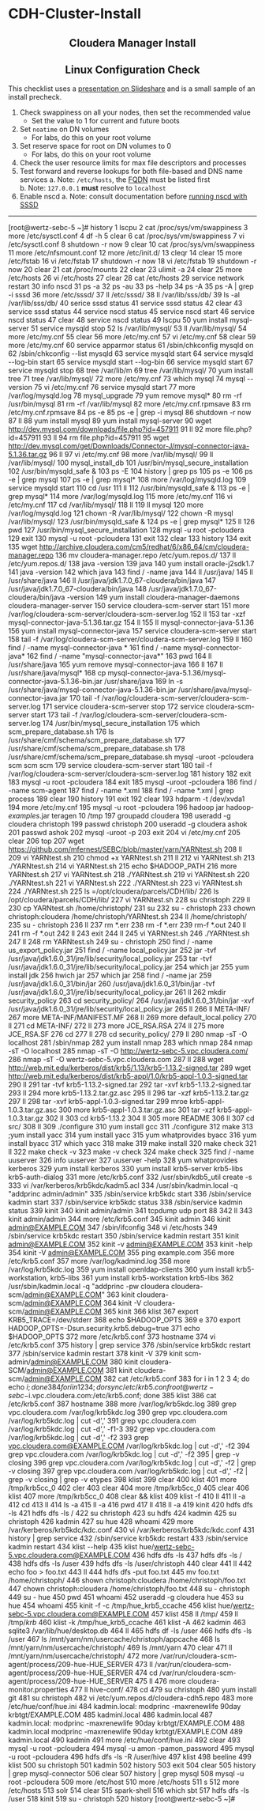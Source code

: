 # CDH-Cluster-Install

## <center> Cloudera Manager Install
## <center> <a name="linux_config_check"/>Linux Configuration Check

This checklist uses a [presentation on Slideshare](http://tiny.cloudera.com/7steps) and is a small sample of an install precheck. 

1. Check swappiness on all your nodes, then set the recommended value
    * Set the value to 1 for current and future boots
2. Set <code>noatime</code> on DN volumes
    * For labs, do this on your root volume 
3. Set reserve space for root on DN volumes to 0
    * For labs, do this on your root volume
4. Check the user resource limits for max file descriptors and processes
5. Test forward and reverse lookups for both file-based and DNS name services
    a. Note: <code>/etc/hosts</code>, the [FQDN](https://en.wikipedia.org/wiki/Fully_qualified_domain_name) must be listed first  
    b. Note: <code>127.0.0.1</code> **must** resolve to <code>localhost</code>
6. Enable nscd
    a. Note: consult documentation before [running nscd with SSSD](http://goo.gl/68HTMQ)

---
<div style="page-break-after: always;"></div>


[root@wertz-sebc-5 ~]# history
    1  lscpu
    2  cat /proc/sys/vm/swappiness 
    3  more /etc/sysctl.conf 
    4  df -h
    5  clear
    6  cat /proc/sys/vm/swappiness
    7  vi /etc/sysctl.conf 
    8  shutdown -r now
    9  clear
   10  cat /proc/sys/vm/swappiness 
   11  more /etc/nfsmount.conf 
   12  more /etc/init.d/
   13  cleqr
   14  clear
   15  more /etc/fstab 
   16  vi /etc/fstab 
   17  shutdown -r now
   18  vi /etc/fstab 
   19  shutdown -r now
   20  clear
   21  cat /proc/mounts 
   22  clear
   23  ulimit -a
   24  clear
   25  more /etc/hosts
   26  vi /etc/hosts
   27  clear
   28  cat /etc/hosts
   29  service network restart
   30  info nscd
   31  ps -a
   32  ps -au
   33  ps -help
   34  ps -A
   35  ps -A | grep -i sssd
   36  more /etc/sssd/
   37  ll /etc/sssd/
   38  ll /var/lib/sss/db/
   39  ls -al /var/lib/sss/db/
   40  serice sssd status
   41  service sssd status
   42  clear
   43  service sssd status
   44  service nscd status
   45  service nscd start
   46  service nscd status
   47  clear
   48  service nscd status
   49  lscpu 
   50  yum install mysql-server
   51  service mysqld stop
   52  ls /var/lib/mysql/
   53  ll /var/lib/mysql/
   54  more /etc/my.cnf 
   55  clear
   56  more /etc/my.cnf 
   57  vi /etc/my.cnf 
   58  clear
   59  more /etc/my.cnf 
   60  service apparmor status
   61  /sbin/chkconfig mysqld on
   62  /sbin/chkconfig --list mysqld
   63  service mysqld start
   64  service mysqld --log-bin start
   65  service mysqld start --log-bin
   66  service mysqld start
   67  service mysqld stop
   68  tree /var/lib/m
   69  tree /var/lib/mysql/
   70  yum install tree
   71  tree /var/lib/mysql/
   72  more /etc/my.cnf 
   73  which mysql
   74  mysql --version
   75  vi /etc/my.cnf 
   76  service mysqld start
   77  more /var/log/mysqld.log 
   78   mysql_upgrade
   79  yum remove mysql*
   80  rm -rf /usr/bin/mysql
   81  rm -rf /var/lib/mysql
   82  more /etc/my.cnf.rpmsave 
   83  rm /etc/my.cnf.rpmsave
   84  ps -e
   85  ps -e | grep -i mysql
   86  shutdown -r now
   87  ll
   88  yum install mysql
   89  yum install mysql-server
   90  wget http://dev.mysql.com/downloads/file.php?id=457911
   91  ll
   92  more file.php\?id\=457911 
   93  ll
   94  rm file.php\?id\=457911 
   95  wget http://dev.mysql.com/get/Downloads/Connector-J/mysql-connector-java-5.1.36.tar.gz
   96  ll
   97  vi /etc/my.cnf 
   98  more /var/lib/mysql/
   99  ll /var/lib/mysql/
  100  mysql_install_db
  101  /usr/bin/mysql_secure_installation
  102  /usr/bin/mysqld_safe &
  103  ps -E
  104  history | grep ps
  105  ps -e
  106  ps -e | grep mysql
  107  ps -e | grep mysql*
  108  more /var/log/mysqld.log
  109  service mysqld start
  110  cd /usr
  111  ll
  112  /usr/bin/mysqld_safe &
  113  ps -e | grep mysql*
  114  more /var/log/mysqld.log
  115  more /etc/my.cnf 
  116  vi /etc/my.cnf
  117  cd /var/lib/mysql/
  118  ll
  119  ll mysql
  120  more /var/log/mysqld.log
  121  chown -R /var/lib/mysql/
  122  chown -R mysql /var/lib/mysql/
  123  /usr/bin/mysqld_safe &
  124  ps -e | grep mysql*
  125  ll
  126  pwd
  127  /usr/bin/mysql_secure_installation
  128  mysql -u root -pcloudera
  129  exit
  130  mysql -u root -pcloudera
  131  exit
  132  clear
  133  history
  134  exit
  135  wget http://archive.cloudera.com/cm5/redhat/6/x86_64/cm/cloudera-manager.repo
  136  mv cloudera-manager.repo /etc/yum.repos.d/
  137  ll /etc/yum.repos.d/
  138  java -version
  139  java
  140  yum install oracle-j2sdk1.7
  141  java -version
  142  which java
  143  find / -name java
  144  ll /usr/java/
  145  ll /usr/share/java
  146  ll /usr/java/jdk1.7.0_67-cloudera/bin/java
  147  /usr/java/jdk1.7.0_67-cloudera/bin/java
  148  /usr/java/jdk1.7.0_67-cloudera/bin/java -version
  149  yum install cloudera-manager-daemons cloudera-manager-server
  150  service cloudera-scm-server start
  151  more /var/log/cloudera-scm-server/cloudera-scm-server.log 
  152   ll
  153  tar -xzf mysql-connector-java-5.1.36.tar.gz 
  154  ll
  155  ll mysql-connector-java-5.1.36
  156  yum install mysql-connector-java
  157  service cloudera-scm-server start
  158  tail -f /var/log/cloudera-scm-server/cloudera-scm-server.log 
  159  ll
  160  find / -name mysql-connector-java *
  161  find / -name mysql-connector-java*
  162  find / -name "mysql-connector-java*"
  163  pwd
  164  ll /usr/share/java
  165  yum remove mysql-connector-java
  166  ll
  167  ll /usr/share/java/mysql*
  168  cp mysql-connector-java-5.1.36/mysql-connector-java-5.1.36-bin.jar /usr/share/java
  169  ln -s /usr/share/java/mysql-connector-java-5.1.36-bin.jar /usr/share/java/mysql-connector-java.jar 
  170  tail -f /var/log/cloudera-scm-server/cloudera-scm-server.log 
  171  service cloudera-scm-server stop
  172  service cloudera-scm-server start
  173  tail -f /var/log/cloudera-scm-server/cloudera-scm-server.log 
  174  /usr/bin/mysql_secure_installation
  175  which scm_prepare_database.sh 
  176  ls /usr/share/cmf/schema/scm_prepare_database.sh 
  177  /usr/share/cmf/schema/scm_prepare_database.sh
  178  /usr/share/cmf/schema/scm_prepare_database.sh mysql -uroot -pcloudera scm scm scm
  179  service cloudera-scm-server start
  180  tail -f /var/log/cloudera-scm-server/cloudera-scm-server.log 
  181  history
  182  exit
  183  mysql -u root -pcloudera
  184  exit
  185  mysql -uroot -pcloudera
  186  find / -name scm-agent
  187  find / -name *.xml
  188  find / -name *.xml | grep process
  189  clear
  190  history
  191  exit
  192  clear
  193  hdparm -t /dev/xvda1
  194  more /etc/my.cnf 
  195  mysql -u root -pcloudera
  196  hadoop jar hadoop-*examples*.jar teragen 10 /tmp
  197  groupadd cloudera
  198  useradd -g cloudera christoph
  199  passwd christoph
  200  useradd -g cloudera ashok
  201  passwd ashok
  202  mysql -uroot -p
  203  exit
  204  vi /etc/my.cnf 
  205  clear
  206  top
  207  wget https://github.com/mfernest/SEBC/blob/master/yarn/YARNtest.sh
  208  ll
  209  vi YARNtest.sh
  210  chmod +x YARNtest.sh 
  211  ll
  212  vi YARNtest.sh 
  213  ./YARNtest.sh 
  214  vi YARNtest.sh 
  215  echo $HADOOP_PATH
  216  more YARNtest.sh 
  217  vi YARNtest.sh 
  218  ./YARNtest.sh 
  219  vi YARNtest.sh 
  220  ./YARNtest.sh 
  221  vi YARNtest.sh 
  222  ./YARNtest.sh 
  223  vi YARNtest.sh 
  224  ./YARNtest.sh 
  225  ls =/opt/cloudera/parcels/CDH/lib/
  226  ls /opt/cloudera/parcels/CDH/lib/
  227  vi YARNtest.sh 
  228  su christoph
  229  ll
  230  cp YARNtest.sh /home/christoph/
  231  su
  232  su - christoph
  233  chown christoph:cloudera /home/christoph/YARNtest.sh 
  234  ll /home/christoph/
  235  su - christoph
  236  ll
  237  rm *.err
  238  rm -f *.err
  239  rm-f *.out
  240  ll
  241  rm -f *.out
  242  ll
  243  exit
  244  ll
  245  vi YARNtest.sh 
  246  ./YARNtest.sh 
  247  ll
  248  rm YARNtest.sh 
  249  su - christoph
  250  find / -name us_export_policy.jar
  251  find / -name local_policy.jar
  252  jar -tvf /usr/java/jdk1.6.0_31/jre/lib/security/local_policy.jar
  253  tar -tvf /usr/java/jdk1.6.0_31/jre/lib/security/local_policy.jar
  254  which jar
  255  yum install jdk
  256  hwich jar
  257  which jar
  258  find / -name jar
  259  /usr/java/jdk1.6.0_31/bin/jar
  260  /usr/java/jdk1.6.0_31/bin/jar -tvf /usr/java/jdk1.6.0_31/jre/lib/security/local_policy.jar
  261  ll
  262  mkdir security_policy
  263  cd security_policy/
  264  /usr/java/jdk1.6.0_31/bin/jar -xvf /usr/java/jdk1.6.0_31/jre/lib/security/local_policy.jar
  265  ll
  266  ll META-INF/
  267  more META-INF/MANIFEST.MF 
  268  ll
  269  more default_local.policy 
  270  ll
  271  cd META-INF/
  272  ll
  273  more JCE_RSA.RSA 
  274  ll
  275  more JCE_RSA.SF 
  276  cd
  277  ll
  278  cd security_policy/
  279  ll
  280  nmap -sT -O localhost
  281  /sbin/nmap
  282  yum install nmap
  283  which nmap
  284  nmap -sT -O localhost
  285  nmap -sT -O http://wertz-sebc-5.vpc.cloudera.com/
  286  nmap -sT -O wertz-sebc-5.vpc.cloudera.com
  287  ll
  288  wget http://web.mit.edu/kerberos/dist/krb5/1.13/krb5-1.13.2-signed.tar
  289  wget http://web.mit.edu/kerberos/dist/krb5-appl/1.0/krb5-appl-1.0.3-signed.tar
  290  ll
  291  tar -tvf krb5-1.13.2-signed.tar 
  292  tar -xvf krb5-1.13.2-signed.tar
  293  ll
  294  more krb5-1.13.2.tar.gz.asc 
  295  ll
  296  tar -xzf krb5-1.13.2.tar.gz
  297  ll
  298  tar -xvf krb5-appl-1.0.3-signed.tar 
  299  mroe krb5-appl-1.0.3.tar.gz.asc 
  300  more krb5-appl-1.0.3.tar.gz.asc
  301  tar -xzf krb5-appl-1.0.3.tar.gz
  302  ll
  303  cd krb5-1.13.2
  304  ll
  305  more README 
  306  ll
  307  cd src/
  308  ll
  309  ./configure 
  310  yum install gcc
  311  ./configure 
  312  make
  313  ;yum install yacc
  314  yum install yacc
  315  yum whatprovides byacc
  316  yum install byacc
  317  which yacc
  318  make
  319  make install
  320  make check
  321  ll
  322  make check -v
  323  make -v check
  324  make check
  325  find / -name uuserver
  326  info uuserver
  327  uuserver -help
  328  yum whatprovides kerberos
  329  yum install kerberos
  330  yum install krb5-server krb5-libs krb5-auth-dialog
  331  more /etc/krb5.conf 
  332  /usr/sbin/kdb5_util create -s
  333  vi /var/kerberos/krb5kdc/kadm5.acl 
  334  /usr/sbin/kadmin.local -q "addprinc admin/admin"
  335  /sbin/service krb5kdc start
  336  /sbin/service kadmin start
  337  /sbin/service krb5kdc status
  338  /sbin/service kadmin status
  339  kinit
  340  kinit admin/admin
  341  tcpdump udp port 88 
  342  ll
  343  kinit admin/admin
  344  more /etc/krb5.conf 
  345  kinit admin
  346  kinit admin@EXAMPLE.COM
  347  /sbin/ifconfig 
  348  vi /etc/hosts
  349  /sbin/service krb5kdc restart
  350  /sbin/service kadmin restart
  351  kinit admin@EXAMPLE.COM
  352  kinit -v admin@EXAMPLE.COM
  353  kinit -help
  354  kinit -V admin@EXAMPLE.COM
  355  ping example.com
  356  more /etc/krb5.conf 
  357  more /var/log/kadmind.log 
  358  more /var/log/krb5kdc.log 
  359  yum install openldap-clients
  360   yum install krb5-workstation, krb5-libs
  361   yum install krb5-workstation krb5-libs
  362  /usr/sbin/kadmin.local -q "addprinc -pw cloudera cloudera-scm/admin@EXAMPLE.COM"
  363  kinit cloudera-scm/admin@EXAMPLE.COM
  364  kinit -V cloudera-scm/admin@EXAMPLE.COM
  365  kinit
  366  klist
  367  export KRB5_TRACE=/dev/stderr
  368  echo $HADOOP_OPTS
  369  e
  370  export HADOOP_OPTS=-Dsun.security.krb5.debug=true
  371  echo $HADOOP_OPTS
  372  more /etc/krb5.conf 
  373  hostname
  374  vi /etc/krb5.conf 
  375  history | grep service
  376  /sbin/service krb5kdc restart
  377  /sbin/service kadmin restart
  378  kinit -V
  379  kinit scm-admin/admin@EXAMPLE.COM
  380  kinit cloudera-SCM/admin@EXAMPLE.COM
  381  kinit cloudera-scm/admin@EXAMPLE.COM
  382  cat /etc/krb5.conf 
  383  for i in 1 2 3 4; do echo $i; done
  384  for i in 1 2 3 4; do rsync /etc/krb5.conf root@wertz-sebc-$i.vpc.cloudera.com:/etc/krb5.conf; done
  385  klist
  386  cat /etc/krb5.conf 
  387  hostname
  388  more /var/log/krb5kdc.log 
  389  grep vpc.cloudera.com /var/log/krb5kdc.log
  390  grep vpc.cloudera.com /var/log/krb5kdc.log | cut -d','
  391  grep vpc.cloudera.com /var/log/krb5kdc.log | cut -d',' -f1-3
  392  grep vpc.cloudera.com /var/log/krb5kdc.log | cut -d',' -f2
  393  grep vpc.cloudera.com@EXAMPLE.COM /var/log/krb5kdc.log | cut -d',' -f2
  394  grep vpc.cloudera.com /var/log/krb5kdc.log | cut -d',' -f2
  395   | grep -v closing
  396  grep vpc.cloudera.com /var/log/krb5kdc.log | cut -d',' -f2 | grep -v closing
  397  grep vpc.cloudera.com /var/log/krb5kdc.log | cut -d',' -f2 | grep -v closing | grep -v etypes
  398  klist
  399  clear
  400  klist
  401  more /tmp/krb5cc_0 
  402     cler
  403  clear
  404  more /tmp/krb5cc_0 
  405  clear
  406  klist
  407  more /tmp/krb5cc_0 
  408  clear && klist
  409  klist -f
  410  ll
  411  ll -a
  412  cd
  413  ll
  414  ls -a
  415  ll -a
  416  pwd
  417  ll
  418  ll -a
  419  kinit
  420  hdfs dfs -ls
  421  hdfs dfs -ls /
  422  su christoph
  423  su hdfs
  424  kadmin
  425  su christoph
  426  kadmin
  427  su hue
  428  whoami
  429  more /var/kerberos/krb5kdc/kdc.conf 
  430  vi /var/kerberos/krb5kdc/kdc.conf
  431  history | grep service
  432  /sbin/service krb5kdc restart
  433  /sbin/service kadmin restart
  434  klist --help
  435  klist hue/wertz-sebc-5.vpc.cloudera.com@EXAMPLE.COM
  436  hdfs dfs -ls
  437  hdfs dfs -ls /
  438  hdfs dfs -ls /user
  439  hdfs dfs -ls /user/christoph
  440  clear
  441  ll
  442  echo foo > foo.txt
  443  ll
  444  hdfs dfs -put foo.txt 
  445  mv foo.txt /home/christoph/
  446  shown christoph:cloudera /home/christoph/foo.txt 
  447  chown christoph:cloudera /home/christoph/foo.txt 
  448  su - christoph
  449  su - hue
  450  pwd
  451  whoami
  452  useradd -g cloudera hue
  453  su hue
  454  whoami
  455  kinit -f -c /tmp/hue_krb5_ccache
  456  klist hue/wertz-sebc-5.vpc.cloudera.com@EXAMPLE.COM
  457  klist
  458  ll /tmp/
  459  ll /tmp/*krb*
  460  klist -k /tmp/hue_krb5_ccache 
  461  klist -A
  462  kadmin
  463  sqlite3 /var/lib/hue/desktop.db
  464  ll
  465  hdfs df -ls /user
  466  hdfs dfs -ls /user
  467  ls /mnt/yarn/nm/usercache/christoph/appcache
  468  ls /mnt/yarn/nm/usercache/christoph/
  469  ls /mnt/yarn
  470  clear
  471  ll /mnt/yarn/nm/usercache/christoph/
  472  more  /var/run/cloudera-scm-agent/process/209-hue-HUE_SERVER
  473  ll /var/run/cloudera-scm-agent/process/209-hue-HUE_SERVER
  474  cd /var/run/cloudera-scm-agent/process/209-hue-HUE_SERVER
  475  ll
  476  more cloudera-monitor.properties 
  477  ll hive-conf/
  478  cd
  479  su christoph
  480  yum install git
  481  su christoph
  482  vi /etc/yum.repos.d/cloudera-cdh5.repo
  483  more /etc/hue/conf/hue.ini 
  484  kadmin.local: modprinc -maxrenewlife 90day krbtgt/EXAMPLE.COM
  485  kadminl.local
  486  kadmin.local
  487  kadmin.local: modprinc -maxrenewlife 90day krbtgt/EXAMPLE.COM
  488  kadmin.local modprinc -maxrenewlife 90day krbtgt/EXAMPLE.COM
  489  kadmin.local
  490  kadmin
  491  more /etc/hue/conf/hue.ini 
  492  clear
  493  mysql -u root -pcloudera
  494  mysql -u amon -pamon_password
  495  mysql -u root -pcloudera
  496  hdfs dfs -ls -R /user/hive
  497  klist
  498  beeline
  499  klist
  500  su christoph
  501  kadmin
  502  history
  503  exit
  504  clear
  505  history | grep mysql-connector
  506  clear
  507  history | grep mysql
  508  mysql -u root -pcloudera
  509  more /etc/host
  510  more /etc/hosts
  511  s
  512  more /etc/hosts
  513  solr
  514  clear
  515  spark-shell
  516  which sbt
  517  hdfs dfs -ls /user
  518  kinit
  519  su - christoph
  520  history
[root@wertz-sebc-5 ~]# 
